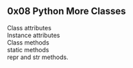 ## 0x08 Python More Classes
Class attributes
<br/>Instance attributes
<br/>Class methods
<br/>static methods
<br/>repr and str methods.